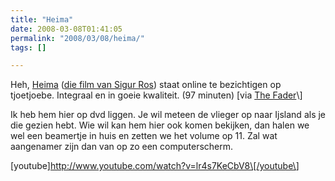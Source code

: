```yaml
---
title: "Heima"
date: 2008-03-08T01:41:05
permalink: "2008/03/08/heima/"
tags: []

---
```

Heh, [Heima](http://www.heima.co.uk/ "http://www.heima.co.uk/") ([die film van Sigur Ros](http://www.donebysimon.be/2007/09/04/op-naar-de-cinema/ "http://www.donebysimon.be/2007/09/04/op-naar-de-cinema/")) staat online te bezichtigen op tjoetjoebe. Integraal en in goeie kwaliteit. (97 minuten) \[via [The Fader](http://www.thefader.com/articles/2008/3/7/entire-sigur-rs-film-for-free-online "http://www.thefader.com/articles/2008/3/7/entire-sigur-rs-film-for-free-online")\]

Ik heb hem hier op dvd liggen. Je wil meteen de vlieger op naar Ijsland als je die gezien hebt. Wie wil kan hem hier ook komen bekijken, dan halen we wel een beamertje in huis en zetten we het volume op 11. Zal wat aangenamer zijn dan van op zo een computerscherm.

\[youtube\]<http://www.youtube.com/watch?v=lr4s7KeCbV8\[/youtube\>]
